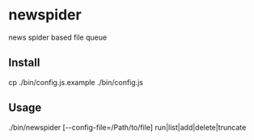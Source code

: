 # newspider
news spider based file queue

## Install
cp ./bin/config.js.example ./bin/config.js

## Usage
./bin/newspider [--config-file=/Path/to/file] run|list|add|delete|truncate
